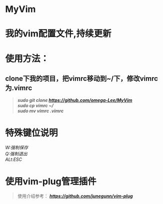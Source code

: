 # MyVim  
# 我的vim配置文件,持续更新  
# 使用方法：
## clone下我的项目，把vimrc移动到~/下，修改vimrc为.vimrc 
> ***sudo git clone https://github.com/omega-Lee/MyVim***  
> ***sudo cp vimrc ~/***  
> ***sudo mv vimrc .vimrc***     


# 特殊键位说明
>
   *W:强制保存*   
   *Q:强制退出*   
   *ALt:ESC*   

# 使用vim-plug管理插件
>使用介绍参考： ***https://github.com/junegunn/vim-plug***

